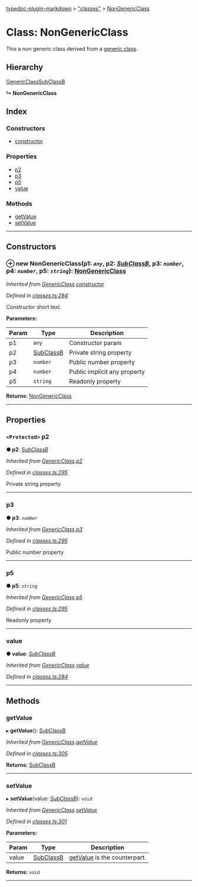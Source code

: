 [typedoc-plugin-markdown](../README.md) > ["classes"](../modules/_classes_.md) > [NonGenericClass](../classes/_classes_.nongenericclass.md)

# Class: NonGenericClass

This a non generic class derived from a [generic class](_classes_.genericclass.md).

## Hierarchy

 [GenericClass](_classes_.genericclass.md)[SubClassB](_classes_.subclassb.md)

**↳ NonGenericClass**

## Index

### Constructors

* [constructor](_classes_.nongenericclass.md#constructor)

### Properties

* [p2](_classes_.nongenericclass.md#p2)
* [p3](_classes_.nongenericclass.md#p3)
* [p5](_classes_.nongenericclass.md#p5)
* [value](_classes_.nongenericclass.md#value)

### Methods

* [getValue](_classes_.nongenericclass.md#getvalue)
* [setValue](_classes_.nongenericclass.md#setvalue)

---

## Constructors
<a id="constructor"></a>

### ⊕ **new NonGenericClass**(p1: *`any`*, p2: *[SubClassB](_classes_.subclassb.md)*, p3: *`number`*, p4: *`number`*, p5: *`string`*): [NonGenericClass](_classes_.nongenericclass.md)

*Inherited from [GenericClass](_classes_.genericclass.md).[constructor](_classes_.genericclass.md#constructor)*

*Defined in [classes.ts:284](https://github.com/tgreyjs/typedoc-plugin-markdown/blob/master/tests/src/classes.ts#L284)*

Constructor short text.

**Parameters:**

| Param | Type | Description |
| ------ | ------ | ------ |
| p1 | `any`   |  Constructor param |
| p2 | [SubClassB](_classes_.subclassb.md)   |  Private string property |
| p3 | `number`   |  Public number property |
| p4 | `number`   |  Public implicit any property |
| p5 | `string`   |  Readonly property |

**Returns:** [NonGenericClass](_classes_.nongenericclass.md)

---

## Properties
<a id="p2"></a>

### `<Protected>` p2

**●  p2**:  *[SubClassB](_classes_.subclassb.md)* 

*Inherited from [GenericClass](_classes_.genericclass.md).[p2](_classes_.genericclass.md#p2)*

*Defined in [classes.ts:295](https://github.com/tgreyjs/typedoc-plugin-markdown/blob/master/tests/src/classes.ts#L295)*

Private string property

___

<a id="p3"></a>

###  p3

**●  p3**:  *`number`* 

*Inherited from [GenericClass](_classes_.genericclass.md).[p3](_classes_.genericclass.md#p3)*

*Defined in [classes.ts:295](https://github.com/tgreyjs/typedoc-plugin-markdown/blob/master/tests/src/classes.ts#L295)*

Public number property

___

<a id="p5"></a>

###  p5

**●  p5**:  *`string`* 

*Inherited from [GenericClass](_classes_.genericclass.md).[p5](_classes_.genericclass.md#p5)*

*Defined in [classes.ts:295](https://github.com/tgreyjs/typedoc-plugin-markdown/blob/master/tests/src/classes.ts#L295)*

Readonly property

___

<a id="value"></a>

###  value

**●  value**:  *[SubClassB](_classes_.subclassb.md)* 

*Inherited from [GenericClass](_classes_.genericclass.md).[value](_classes_.genericclass.md#value)*

*Defined in [classes.ts:284](https://github.com/tgreyjs/typedoc-plugin-markdown/blob/master/tests/src/classes.ts#L284)*

___

## Methods
<a id="getvalue"></a>

###  getValue

▸ **getValue**(): [SubClassB](_classes_.subclassb.md)

*Inherited from [GenericClass](_classes_.genericclass.md).[getValue](_classes_.genericclass.md#getvalue)*

*Defined in [classes.ts:305](https://github.com/tgreyjs/typedoc-plugin-markdown/blob/master/tests/src/classes.ts#L305)*

**Returns:** [SubClassB](_classes_.subclassb.md)

___

<a id="setvalue"></a>

###  setValue

▸ **setValue**(value: *[SubClassB](_classes_.subclassb.md)*): `void`

*Inherited from [GenericClass](_classes_.genericclass.md).[setValue](_classes_.genericclass.md#setvalue)*

*Defined in [classes.ts:301](https://github.com/tgreyjs/typedoc-plugin-markdown/blob/master/tests/src/classes.ts#L301)*

**Parameters:**

| Param | Type | Description |
| ------ | ------ | ------ |
| value | [SubClassB](_classes_.subclassb.md)   |  [getValue](_classes_.nongenericclass.md#getvalue) is the counterpart. |

**Returns:** `void`

___

